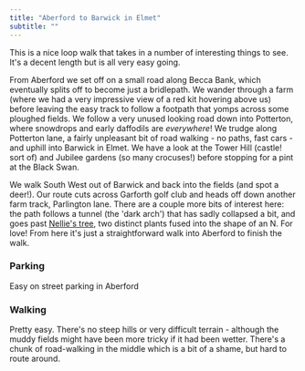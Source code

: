 ```yaml
---
title: "Aberford to Barwick in Elmet"
subtitle: ""
--- 
```


This is a nice loop walk that takes in a number of interesting things to see. It's a decent length but is all very easy going.

From Aberford we set off on a small road along Becca Bank, which eventually splits off to become just a bridlepath. We wander through a farm (where we had a very impressive view of a red kit hovering above us) before leaving the easy track to follow a footpath that yomps across some ploughed fields. We follow a very unused looking road down into Potterton, where snowdrops and early daffodils are _everywhere_! We trudge along Potterton lane, a fairly unpleasant bit of road walking - no paths, fast cars - and uphill into Barwick in Elmet. We have a look at the Tower Hill (castle! sort of) and Jubilee gardens (so many crocuses!) before stopping for a pint at the Black Swan.

We walk South West out of Barwick and back into the fields (and spot a deer!). Our route cuts across Garforth golf club and heads off down another farm track, Parlington lane. There are a couple more bits of interest here: the path follows a tunnel (the 'dark arch') that has sadly collapsed a bit, and goes past [Nellie's tree](https://en.wikipedia.org/wiki/Nellie%27s_Tree), two distinct plants fused into the shape of an N. For love! From here it's just a straightforward walk into Aberford to finish the walk.

### Parking 
Easy on street parking in Aberford

### Walking
Pretty easy. There's no steep hills or very difficult terrain - although the muddy fields might have been more tricky if it had been wetter. There's a chunk of road-walking in the middle which is a bit of a shame, but hard to route around.